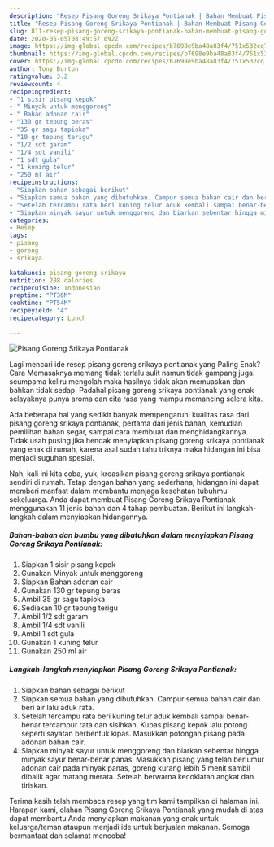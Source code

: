```yaml
---
description: "Resep Pisang Goreng Srikaya Pontianak | Bahan Membuat Pisang Goreng Srikaya Pontianak Yang Sedap"
title: "Resep Pisang Goreng Srikaya Pontianak | Bahan Membuat Pisang Goreng Srikaya Pontianak Yang Sedap"
slug: 811-resep-pisang-goreng-srikaya-pontianak-bahan-membuat-pisang-goreng-srikaya-pontianak-yang-sedap
date: 2020-05-05T08:49:57.092Z
image: https://img-global.cpcdn.com/recipes/b7698e9ba48a83f4/751x532cq70/pisang-goreng-srikaya-pontianak-foto-resep-utama.jpg
thumbnail: https://img-global.cpcdn.com/recipes/b7698e9ba48a83f4/751x532cq70/pisang-goreng-srikaya-pontianak-foto-resep-utama.jpg
cover: https://img-global.cpcdn.com/recipes/b7698e9ba48a83f4/751x532cq70/pisang-goreng-srikaya-pontianak-foto-resep-utama.jpg
author: Tony Burton
ratingvalue: 3.2
reviewcount: 4
recipeingredient:
- "1 sisir pisang kepok"
- " Minyak untuk menggoreng"
- " Bahan adonan cair"
- "130 gr tepung beras"
- "35 gr sagu tapioka"
- "10 gr tepung terigu"
- "1/2 sdt garam"
- "1/4 sdt vanili"
- "1 sdt gula"
- "1 kuning telur"
- "250 ml air"
recipeinstructions:
- "Siapkan bahan sebagai berikut"
- "Siapkan semua bahan yang dibutuhkan. Campur semua bahan cair dan beri air lalu aduk rata."
- "Setelah tercampu rata beri kuning telur aduk kembali sampai benar-benar tercampur rata dan sisihkan. Kupas pisang kepok lalu potong seperti sayatan berbentuk kipas. Masukkan potongan pisang pada adonan bahan cair."
- "Siapkan minyak sayur untuk menggoreng dan biarkan sebentar hingga minyak sayur benar-benar panas. Masukkan pisang yang telah berlumur adonan cair pada minyak panas, goreng kurang lebih 5 menit sambil dibalik agar matang merata. Setelah berwarna kecoklatan angkat dan tiriskan."
categories:
- Resep
tags:
- pisang
- goreng
- srikaya

katakunci: pisang goreng srikaya 
nutrition: 288 calories
recipecuisine: Indonesian
preptime: "PT36M"
cooktime: "PT54M"
recipeyield: "4"
recipecategory: Lunch

---
```



![Pisang Goreng Srikaya Pontianak](https://img-global.cpcdn.com/recipes/b7698e9ba48a83f4/751x532cq70/pisang-goreng-srikaya-pontianak-foto-resep-utama.jpg)

Lagi mencari ide resep pisang goreng srikaya pontianak yang Paling Enak? Cara Memasaknya memang tidak terlalu sulit namun tidak gampang juga. seumpama keliru mengolah maka hasilnya tidak akan memuaskan dan bahkan tidak sedap. Padahal pisang goreng srikaya pontianak yang enak selayaknya punya aroma dan cita rasa yang mampu memancing selera kita.

Ada beberapa hal yang sedikit banyak mempengaruhi kualitas rasa dari pisang goreng srikaya pontianak, pertama dari jenis bahan, kemudian pemilihan bahan segar, sampai cara membuat dan menghidangkannya. Tidak usah pusing jika hendak menyiapkan pisang goreng srikaya pontianak yang enak di rumah, karena asal sudah tahu triknya maka hidangan ini bisa menjadi suguhan spesial.




Nah, kali ini kita coba, yuk, kreasikan pisang goreng srikaya pontianak sendiri di rumah. Tetap dengan bahan yang sederhana, hidangan ini dapat memberi manfaat dalam membantu menjaga kesehatan tubuhmu sekeluarga. Anda dapat membuat Pisang Goreng Srikaya Pontianak menggunakan 11 jenis bahan dan 4 tahap pembuatan. Berikut ini langkah-langkah dalam menyiapkan hidangannya.

<!--inarticleads1-->

##### Bahan-bahan dan bumbu yang dibutuhkan dalam menyiapkan Pisang Goreng Srikaya Pontianak:

1. Siapkan 1 sisir pisang kepok
1. Gunakan  Minyak untuk menggoreng
1. Siapkan  Bahan adonan cair
1. Gunakan 130 gr tepung beras
1. Ambil 35 gr sagu tapioka
1. Sediakan 10 gr tepung terigu
1. Ambil 1/2 sdt garam
1. Ambil 1/4 sdt vanili
1. Ambil 1 sdt gula
1. Gunakan 1 kuning telur
1. Gunakan 250 ml air




<!--inarticleads2-->

##### Langkah-langkah menyiapkan Pisang Goreng Srikaya Pontianak:

1. Siapkan bahan sebagai berikut
1. Siapkan semua bahan yang dibutuhkan. Campur semua bahan cair dan beri air lalu aduk rata.
1. Setelah tercampu rata beri kuning telur aduk kembali sampai benar-benar tercampur rata dan sisihkan. Kupas pisang kepok lalu potong seperti sayatan berbentuk kipas. Masukkan potongan pisang pada adonan bahan cair.
1. Siapkan minyak sayur untuk menggoreng dan biarkan sebentar hingga minyak sayur benar-benar panas. Masukkan pisang yang telah berlumur adonan cair pada minyak panas, goreng kurang lebih 5 menit sambil dibalik agar matang merata. Setelah berwarna kecoklatan angkat dan tiriskan.




Terima kasih telah membaca resep yang tim kami tampilkan di halaman ini. Harapan kami, olahan Pisang Goreng Srikaya Pontianak yang mudah di atas dapat membantu Anda menyiapkan makanan yang enak untuk keluarga/teman ataupun menjadi ide untuk berjualan makanan. Semoga bermanfaat dan selamat mencoba!
